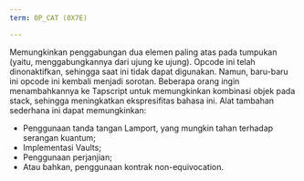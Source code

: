 ```yaml
---
term: OP_CAT (0X7E)

---
```

Memungkinkan penggabungan dua elemen paling atas pada tumpukan (yaitu, menggabungkannya dari ujung ke ujung). Opcode ini telah dinonaktifkan, sehingga saat ini tidak dapat digunakan. Namun, baru-baru ini opcode ini kembali menjadi sorotan. Beberapa orang ingin menambahkannya ke Tapscript untuk memungkinkan kombinasi objek pada stack, sehingga meningkatkan ekspresifitas bahasa ini. Alat tambahan sederhana ini dapat memungkinkan:


- Penggunaan tanda tangan Lamport, yang mungkin tahan terhadap serangan kuantum;
- Implementasi Vaults;
- Penggunaan perjanjian;
- Atau bahkan, penggunaan kontrak non-equivocation.